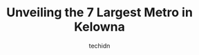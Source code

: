 ---
layout: ampstory
image: https://i0.wp.com/www.auto.or.id/wp-content/uploads/2023/06/metro-community-0-kelowna-1686325411.jpeg?resize=640,853
author: techidn
featured: false
description: Kelowna, British Columbia, Canada is a haven for Metro enthusiasts, boasting an impressive array of 7 top-notch establishments. Whether youre a seasoned connoisseur or simply curious to exp
title: Unveiling the 7 Largest Metro in Kelowna
cover:
   title: Unveiling the 7 Largest Metro in Kelowna
   subtitle: AUTO.OR.ID
   background: https://www.auto.or.id/wp-content/uploads/2023/06/metro-community-0-kelowna-1686325411.jpeg

pages: 
 - layout: thirds
   top: <h1>#1 Subway</h1>
   bottom: "<p>Get coupons in the mail yesterday so hubby and I decided lets go to subway…we order and when we present our coupon were told weve already used our coupon so we</p>"
   background: https://www.auto.or.id/wp-content/uploads/2023/06/metro-community-1-kelowna-1686325413.jpeg
   backgroundblur: true
 - layout: thirds
   top: <h1>#2 Subway</h1>
   bottom: "<p>1640 Leckie Rd Unit # 100, Kelowna, BC V1X 7C6, Canada</p>"
   background: https://www.auto.or.id/wp-content/uploads/2023/06/metro-community-2-kelowna-1686325413.jpeg
   cta:
      link: https://www.auto.or.id/unveiling-the-7-largest-metro-in-kelowna/
      text: Unveiling the 7 Largest Metro in Kelowna
 - layout: thirds
   top: <h1>#3 Subway</h1>
   bottom: "<p>Lawrence And Gordon, 1100 Lawrence Ave #101, Kelowna, BC V1Y 6M4, Canada</p>"
   background: https://images.unsplash.com/photo-1619844175408-c05947985e2d?ixlib=rb-4.0.3&ixid=MnwxMjA3fDB8MHxwaG90by1wYWdlfHx8fGVufDB8fHx8&auto=format&fit=crop&w=640&h=853&q=80
   cta:
      link: https://www.auto.or.id/unveiling-the-7-largest-metro-in-kelowna/
      text: Unveiling the 7 Largest Metro in Kelowna
 - layout: thirds
   top: <h1>#4 Subway</h1>
   bottom: "<p>525 BC-97 Unit #910 (D3, West Kelowna, BC V1Z 4C9, Canada</p>"
   background: https://images.unsplash.com/photo-1508048236731-b5ef91f7840c?ixlib=rb-4.0.3&ixid=MnwxMjA3fDB8MHxwaG90by1wYWdlfHx8fGVufDB8fHx8&auto=format&fit=crop&w=640&h=853&q=80
   cta:
      link: https://www.auto.or.id/unveiling-the-7-largest-metro-in-kelowna/
      text: Unveiling the 7 Largest Metro in Kelowna
 - layout: thirds
   top: <h1>#5 Subway</h1>
   bottom: "<p>1440 Pandosy St, Kelowna, BC V1Y 8E6, Canada</p>"
   background: https://images.unsplash.com/photo-1598560342586-54fac322e093?ixlib=rb-4.0.3&ixid=MnwxMjA3fDB8MHxwaG90by1wYWdlfHx8fGVufDB8fHx8&auto=format&fit=crop&w=640&h=853&q=80
   cta:
      link: https://www.auto.or.id/unveiling-the-7-largest-metro-in-kelowna/
      text: Unveiling the 7 Largest Metro in Kelowna
 - layout: thirds
   top: <h1>#6 Subway</h1>
   bottom: "<p>Groves And Pandosy, 3001 Pandosy St, Kelowna, BC V1Y 1W3, Canada</p>"
   background: https://images.unsplash.com/photo-1634907076255-a56723f9b9ad?ixlib=rb-4.0.3&ixid=MnwxMjA3fDB8MHxwaG90by1wYWdlfHx8fGVufDB8fHx8&auto=format&fit=crop&w=640&h=853&q=80
   cta:
      link: https://www.auto.or.id/unveiling-the-7-largest-metro-in-kelowna/
      text: Unveiling the 7 Largest Metro in Kelowna
 - layout: thirds
   top: <h1>#7 Metro Liquor West Kelowna</h1>
   bottom: "<p>1751 Ross Rd, West Kelowna, BC V1Z 3E7, Canada</p>"
   background: https://images.unsplash.com/photo-1579124687339-a3d41bd2e2dc?ixlib=rb-4.0.3&ixid=MnwxMjA3fDB8MHxwaG90by1wYWdlfHx8fGVufDB8fHx8&auto=format&fit=crop&w=640&h=853&q=80
   cta:
      link: https://www.auto.or.id/unveiling-the-7-largest-metro-in-kelowna/
      text: Unveiling the 7 Largest Metro in Kelowna
 - layout: thirds
   middle: Continue reading...
   background: https://images.unsplash.com/photo-1610998342124-c4fcba4cf4bf?ixlib=rb-4.0.3&ixid=MnwxMjA3fDB8MHxwaG90by1wYWdlfHx8fGVufDB8fHx8&auto=format&fit=crop&w=640&h=853&q=80
   cta:
      link: https://www.auto.or.id/unveiling-the-7-largest-metro-in-kelowna/
      text: Unveiling the 7 Largest Metro in Kelowna

---